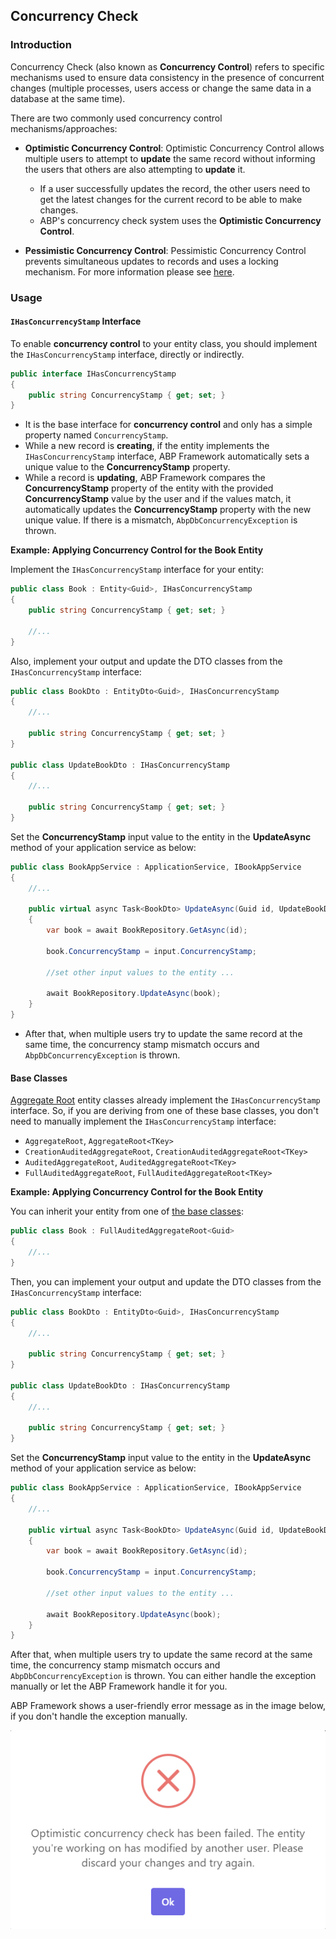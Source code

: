 ## Concurrency Check

### Introduction

Concurrency Check (also known as **Concurrency Control**) refers to specific mechanisms used to ensure data consistency in the presence of concurrent changes (multiple processes, users access or change the same data in a database at the same time).

There are two commonly used concurrency control mechanisms/approaches:
* **Optimistic Concurrency Control**: Optimistic Concurrency Control allows multiple users to attempt to **update** the same record without informing the users that others are also attempting to **update** it. 

    * If a user successfully updates the record, the other users need to get the latest changes for the current record to be able to make changes. 
    * ABP's concurrency check system uses the **Optimistic Concurrency Control**.

* **Pessimistic Concurrency Control**: Pessimistic Concurrency Control prevents simultaneous updates to records and uses a locking mechanism. For more information please see [here](https://www.martinfowler.com/eaaCatalog/pessimisticOfflineLock.html).

### Usage

#### `IHasConcurrencyStamp` Interface

To enable **concurrency control** to your entity class, you should implement the `IHasConcurrencyStamp` interface, directly or indirectly.

```csharp
public interface IHasConcurrencyStamp 
{
    public string ConcurrencyStamp { get; set; }
}
```

* It is the base interface for **concurrency control** and only has a simple property named `ConcurrencyStamp`. 
* While a new record is **creating**, if the entity implements the `IHasConcurrencyStamp` interface, ABP Framework automatically sets a unique value to the **ConcurrencyStamp** property.
* While a record is **updating**, ABP Framework compares the **ConcurrencyStamp** property of the entity with the provided **ConcurrencyStamp** value by the user and if the values match, it automatically updates the **ConcurrencyStamp** property with the new unique value. If there is a mismatch, `AbpDbConcurrencyException` is thrown.

**Example: Applying Concurrency Control for the Book Entity**

Implement the `IHasConcurrencyStamp` interface for your entity:

```csharp
public class Book : Entity<Guid>, IHasConcurrencyStamp
{
    public string ConcurrencyStamp { get; set; }
        
    //...
}
```

Also, implement your output and update the DTO classes from the `IHasConcurrencyStamp` interface:

```csharp
public class BookDto : EntityDto<Guid>, IHasConcurrencyStamp 
{
    //...

    public string ConcurrencyStamp { get; set; }
}

public class UpdateBookDto : IHasConcurrencyStamp 
{
    //...

    public string ConcurrencyStamp { get; set; }
}
```

Set the **ConcurrencyStamp** input value to the entity in the **UpdateAsync** method of your application service as below:

```csharp
public class BookAppService : ApplicationService, IBookAppService 
{
    //...

    public virtual async Task<BookDto> UpdateAsync(Guid id, UpdateBookDto input) 
    {
        var book = await BookRepository.GetAsync(id);

        book.ConcurrencyStamp = input.ConcurrencyStamp;

        //set other input values to the entity ...

        await BookRepository.UpdateAsync(book);
    }
}
```

* After that, when multiple users try to update the same record at the same time, the concurrency stamp mismatch occurs and `AbpDbConcurrencyException` is thrown.

#### Base Classes

[Aggregate Root](./Entities.md#aggregateroot-class) entity classes already implement the `IHasConcurrencyStamp` interface. So, if you are deriving from one of these base classes, you don't need to manually implement the `IHasConcurrencyStamp` interface:

- `AggregateRoot`, `AggregateRoot<TKey>`
- `CreationAuditedAggregateRoot`, `CreationAuditedAggregateRoot<TKey>`
- `AuditedAggregateRoot`, `AuditedAggregateRoot<TKey>`
- `FullAuditedAggregateRoot`, `FullAuditedAggregateRoot<TKey>`

**Example: Applying Concurrency Control for the Book Entity**

You can inherit your entity from one of [the base classes](#base-classes):

```csharp
public class Book : FullAuditedAggregateRoot<Guid>
{
    //...
}
```

Then, you can implement your output and update the DTO classes from the `IHasConcurrencyStamp` interface:

```csharp
public class BookDto : EntityDto<Guid>, IHasConcurrencyStamp 
{
    //...

    public string ConcurrencyStamp { get; set; }
}

public class UpdateBookDto : IHasConcurrencyStamp 
{
    //...

    public string ConcurrencyStamp { get; set; }
}
```

Set the **ConcurrencyStamp** input value to the entity in the **UpdateAsync** method of your application service as below:

```csharp
public class BookAppService : ApplicationService, IBookAppService 
{
    //...

    public virtual async Task<BookDto> UpdateAsync(Guid id, UpdateBookDto input) 
    {
        var book = await BookRepository.GetAsync(id);

        book.ConcurrencyStamp = input.ConcurrencyStamp;

        //set other input values to the entity ...

        await BookRepository.UpdateAsync(book);
    }
}
```

After that, when multiple users try to update the same record at the same time, the concurrency stamp mismatch occurs and `AbpDbConcurrencyException` is thrown. You can either handle the exception manually or let the ABP Framework handle it for you. 

ABP Framework shows a user-friendly error message as in the image below, if you don't handle the exception manually.

![Optimistic Concurrency](./images/optimistic-concurrency.png)
